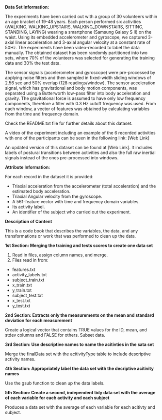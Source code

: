 **Data Set Information:**

The experiments have been carried out with a group of 30 volunteers within an age bracket of 19-48 years. Each person performed six activities (WALKING, WALKING_UPSTAIRS, WALKING_DOWNSTAIRS, SITTING, STANDING, LAYING) wearing a smartphone (Samsung Galaxy S II) on the waist. Using its embedded accelerometer and gyroscope, we captured 3-axial linear acceleration and 3-axial angular velocity at a constant rate of 50Hz. The experiments have been video-recorded to label the data manually. The obtained dataset has been randomly partitioned into two sets, where 70% of the volunteers was selected for generating the training data and 30% the test data. 

The sensor signals (accelerometer and gyroscope) were pre-processed by applying noise filters and then sampled in fixed-width sliding windows of 2.56 sec and 50% overlap (128 readings/window). The sensor acceleration signal, which has gravitational and body motion components, was separated using a Butterworth low-pass filter into body acceleration and gravity. The gravitational force is assumed to have only low frequency components, therefore a filter with 0.3 Hz cutoff frequency was used. From each window, a vector of features was obtained by calculating variables from the time and frequency domain.

Check the README.txt file for further details about this dataset. 

A video of the experiment including an example of the 6 recorded activities with one of the participants can be seen in the following link: [Web Link]

An updated version of this dataset can be found at [Web Link]. It includes labels of postural transitions between activities and also the full raw inertial signals instead of the ones pre-processed into windows.


**Attribute Information:**

For each record in the dataset it is provided: 
- Triaxial acceleration from the accelerometer (total acceleration) and the estimated body acceleration. 
- Triaxial Angular velocity from the gyroscope. 
- A 561-feature vector with time and frequency domain variables. 
- Its activity label. 
- An identifier of the subject who carried out the experiment.

**Description of Content**

This is a code book that describes the variables, the data, and any transformations or work that was performed to clean up the data.

**1st Section: Merging the training and tests scores to create one data set**
1. Read in files, assign column names, and merge.
2. Files read in from:
* features.txt
* activity_labels.txt
* subject_train.txt
* x_train.txt
* y_train.txt
* subject_test.txt
* x_test.txt
* y_test.txt

**2nd Section: Extracts only the measurements on the mean and standard deviation for each measurement**

Create a logical vector that contains TRUE values for the ID, mean, and stdev columns and FALSE for others. Subset data.

**3rd Section: Use descriptive names to name the acitivties in the sata set**

Merge the finalData set with the acitivityType table to include descriptive activity names.

**4th Section: Appropriately label the data set with the decriptive acitivity names**

Use the gsub function to clean up the data labels.

**5th Section: Create a second, independent tidy data set with the average of each variable for each activity and each subject**

Produces a data set with the average of each variable for each acitivty and subject.





